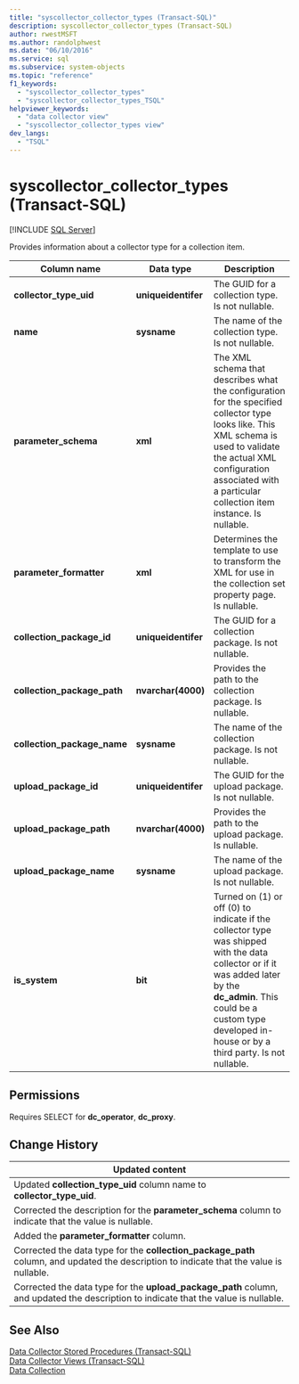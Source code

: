 ```yaml
---
title: "syscollector_collector_types (Transact-SQL)"
description: syscollector_collector_types (Transact-SQL)
author: rwestMSFT
ms.author: randolphwest
ms.date: "06/10/2016"
ms.service: sql
ms.subservice: system-objects
ms.topic: "reference"
f1_keywords:
  - "syscollector_collector_types"
  - "syscollector_collector_types_TSQL"
helpviewer_keywords:
  - "data collector view"
  - "syscollector_collector_types view"
dev_langs:
  - "TSQL"
---
```

# syscollector_collector_types (Transact-SQL)
[!INCLUDE [SQL Server](../../includes/applies-to-version/sqlserver.md)]

  Provides information about a collector type for a collection item.  
  
|Column name|Data type|Description|  
|-----------------|---------------|-----------------|  
|**collector_type_uid**|**uniqueidentifer**|The GUID for a collection type. Is not nullable.|  
|**name**|**sysname**|The name of the collection type. Is not nullable.|  
|**parameter_schema**|**xml**|The XML schema that describes what the configuration for the specified collector type looks like. This XML schema is used to validate the actual XML configuration associated with a particular collection item instance. Is nullable.|  
|**parameter_formatter**|**xml**|Determines the template to use to transform the XML for use in the collection set property page. Is nullable.|  
|**collection_package_id**|**uniqueidentifer**|The GUID for a collection package. Is not nullable.|  
|**collection_package_path**|**nvarchar(4000)**|Provides the path to the collection package. Is nullable.|  
|**collection_package_name**|**sysname**|The name of the collection package. Is not nullable.|  
|**upload_package_id**|**uniqueidentifer**|The GUID for the upload package. Is not nullable.|  
|**upload_package_path**|**nvarchar(4000)**|Provides the path to the upload package. Is nullable.|  
|**upload_package_name**|**sysname**|The name of the upload package. Is not nullable.|  
|**is_system**|**bit**|Turned on (1) or off (0) to indicate if the collector type was shipped with the data collector or if it was added later by the **dc_admin**. This could be a custom type developed in-house or by a third party. Is not nullable.|  
  
## Permissions  
 Requires SELECT for **dc_operator**, **dc_proxy**.  
  
## Change History  
  
|Updated content|  
|---------------------|  
|Updated **collection_type_uid** column name to **collector_type_uid**.|  
|Corrected the description for the **parameter_schema** column to indicate that the value is nullable.|  
|Added the **parameter_formatter** column.|  
|Corrected the data type for the **collection_package_path** column, and updated the description to indicate that the value is nullable.|  
|Corrected the data type for the **upload_package_path** column, and updated the description to indicate that the value is nullable.|  
  
## See Also  
 [Data Collector Stored Procedures &#40;Transact-SQL&#41;](../../relational-databases/system-stored-procedures/data-collector-stored-procedures-transact-sql.md)   
 [Data Collector Views &#40;Transact-SQL&#41;](../../relational-databases/system-catalog-views/data-collector-views-transact-sql.md)   
 [Data Collection](../../relational-databases/data-collection/data-collection.md)  
  
  
